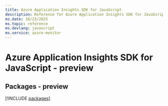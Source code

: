 ```yaml
---
title: Azure Application Insights SDK for JavaScript
description: Reference for Azure Application Insights SDK for JavaScript
ms.date: 10/23/2025
ms.topic: reference
ms.devlang: javascript
ms.service: azure-monitor
---
```

# Azure Application Insights SDK for JavaScript - preview
## Packages - preview
[!INCLUDE [packages](application-insights-index.md)]